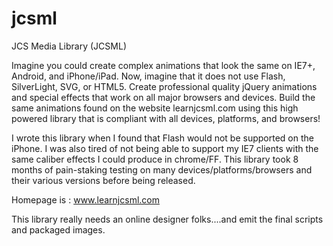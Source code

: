 # jcsml
JCS Media Library (JCSML)

Imagine you could create complex animations that look the same on IE7+, Android, and iPhone/iPad. Now, imagine that it does not use Flash, SilverLight, SVG, or HTML5. Create professional quality jQuery animations and special effects that work on all major browsers and devices. Build the same animations found on the website learnjcsml.com using this high powered library that is compliant with all devices, platforms, and browsers!

I wrote this library when I found that Flash would not be supported on the iPhone. I was also tired of not being able to support my IE7 clients with the same caliber effects I could produce in chrome/FF. This library took 8 months of pain-staking testing on many devices/platforms/browsers and their various versions before being released.

Homepage is : www.learnjcsml.com

This library really needs an online designer folks....and emit the final scripts and packaged images.
